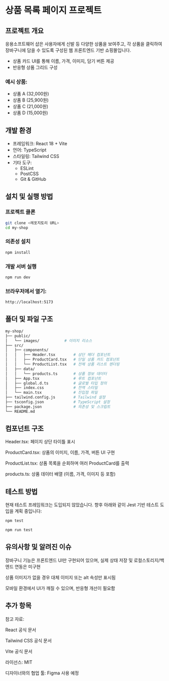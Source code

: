 # 상품 목록 페이지 프로젝트

## 프로젝트 개요

응용소프트웨어 샵은 사용자에게 신발 등 다양한 상품을 보여주고, 각 상품을 클릭하여 장바구니에 담을 수 있도록 구성된 웹 프론트엔드 기반 쇼핑몰입니다.

- 상품 카드 UI를 통해 이름, 가격, 이미지, 담기 버튼 제공  
- 반응형 상품 그리드 구성

### 예시 상품:
- 상품 A (32,000원)  
- 상품 B (25,900원)  
- 상품 C (21,000원)  
- 상품 D (15,000원)  

## 개발 환경

- 프레임워크: React 18 + Vite  
- 언어: TypeScript  
- 스타일링: Tailwind CSS  
- 기타 도구:  
  - ESLint  
  - PostCSS  
  - Git & GitHub  

## 설치 및 실행 방법

### 프로젝트 클론

```bash
git clone <레포지토리 URL>
cd my-shop
```

### 의존성 설치

```bash
npm install
```

### 개발 서버 실행

```bash
npm run dev
```

### 브라우저에서 열기:

```bash
http://localhost:5173
```

## 폴더 및 파일 구조

```bash
my-shop/
├── public/
│   └── images/           # 이미지 리소스
├── src/
│   ├── components/
│   │   ├── Header.tsx        # 상단 헤더 컴포넌트
│   │   ├── ProductCard.tsx   # 단일 상품 카드 컴포넌트
│   │   └── ProductList.tsx   # 전체 상품 리스트 렌더링
│   ├── data/
│   │   └── products.ts       # 상품 정보 데이터
│   ├── App.tsx               # 루트 컴포넌트
│   ├── global.d.ts           # 글로벌 타입 정의
│   ├── index.css             # 전역 스타일
│   └── main.tsx              # 진입점 파일
├── tailwind.config.js        # Tailwind 설정
├── tsconfig.json             # TypeScript 설정
├── package.json              # 의존성 및 스크립트
└── README.md
```

## 컴포넌트 구조

Header.tsx: 페이지 상단 타이틀 표시

ProductCard.tsx: 상품의 이미지, 이름, 가격, 버튼 UI 구현

ProductList.tsx: 상품 목록을 순회하며 여러 ProductCard를 출력

products.ts: 상품 데이터 배열 (이름, 가격, 이미지 등 포함)

## 테스트 방법

현재 테스트 프레임워크는 도입되지 않았습니다. 향후 아래와 같이 Jest 기반 테스트 도입을 계획 중입니다:

```bash
npm test

npm run test
```

## 유의사항 및 알려진 이슈

장바구니 기능은 프론트엔드 UI만 구현되어 있으며, 실제 상태 저장 및 로컬스토리지/백엔드 연동은 미구현

상품 이미지가 없을 경우 대체 이미지 또는 alt 속성만 표시됨

모바일 환경에서 UI가 깨질 수 있으며, 반응형 개선이 필요함


## 추가 항목

참고 자료:

React 공식 문서

Tailwind CSS 공식 문서

Vite 공식 문서

라이선스: MIT

디자이너와의 협업 툴: Figma 사용 예정


